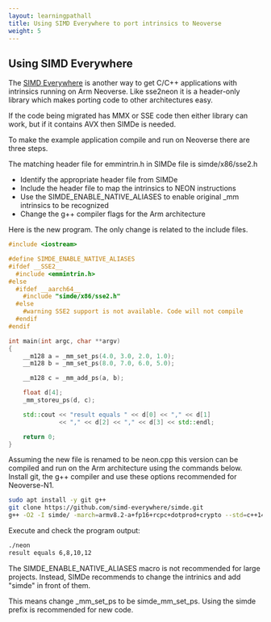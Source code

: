 ```yaml
---
layout: learningpathall
title: Using SIMD Everywhere to port intrinsics to Neoverse
weight: 5
---
```


## Using SIMD Everywhere

The [SIMD Everywhere](https://github.com/simd-everywhere/simde) is another way to get C/C++ applications with intrinsics running on Arm Neoverse. Like sse2neon it is a header-only library which makes porting code to other architectures easy. 

If the code being migrated has MMX or SSE code then either library can work, but if it contains AVX then SIMDe is needed. 

To make the example application compile and run on Neoverse there are three steps.

The matching header file for emmintrin.h in SIMDe file is simde/x86/sse2.h

- Identify the appropriate header file from SIMDe 
- Include the header file to map the intrinsics to NEON instructions 
- Use the SIMDE_ENABLE_NATIVE_ALIASES to enable original _mm intrinsics to be recognized
- Change the g++ compiler flags for the Arm architecture

Here is the new program. The only change is related to the include files.

```cpp { file_name="neon.cpp" }
#include <iostream>

#define SIMDE_ENABLE_NATIVE_ALIASES
#ifdef __SSE2__
  #include <emmintrin.h>
#else
  #ifdef __aarch64__
    #include "simde/x86/sse2.h"
  #else
    #warning SSE2 support is not available. Code will not compile
  #endif
#endif

int main(int argc, char **argv)
{
    __m128 a = _mm_set_ps(4.0, 3.0, 2.0, 1.0);
    __m128 b = _mm_set_ps(8.0, 7.0, 6.0, 5.0);

    __m128 c = _mm_add_ps(a, b);

    float d[4];
    _mm_storeu_ps(d, c);

    std::cout << "result equals " << d[0] << "," << d[1]
              << "," << d[2] << "," << d[3] << std::endl;

    return 0;
}

```

Assuming the new file is renamed to be neon.cpp this version can be compiled and run on the Arm architecture using the commands below. Install git, the g++ compiler and use these options recommended for Neoverse-N1.

```bash { target="arm64v8/ubuntu:latest" }
sudo apt install -y git g++
git clone https://github.com/simd-everywhere/simde.git
g++ -O2 -I simde/ -march=armv8.2-a+fp16+rcpc+dotprod+crypto --std=c++14 neon.cpp -o neon
```

Execute and check the program output:

```bash { target="arm64v8/ubuntu:latest"; command_line="user@localhost | 2" }
./neon
result equals 6,8,10,12
```

The SIMDE_ENABLE_NATIVE_ALIASES macro is not recommended for large projects. Instead, SIMDe recommends to change the intrinics and add "simde" in front of them.

This means change _mm_set_ps to be simde_mm_set_ps. Using the simde prefix is recommended for new code.